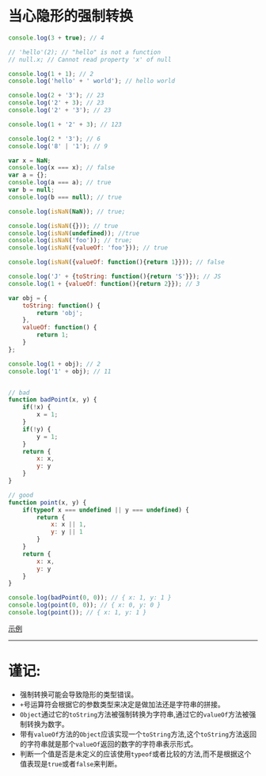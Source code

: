 # 当心隐形的强制转换

```javascript
console.log(3 + true); // 4

// 'hello'(2); // "hello" is not a function
// null.x; // Cannot read property 'x' of null

console.log(1 + 1); // 2
console.log('hello' + ' world'); // hello world

console.log(2 + '3'); // 23
console.log('2' + 3); // 23
console.log('2' + '3'); // 23

console.log(1 + '2' + 3); // 123

console.log(2 * '3'); // 6
console.log('8' | '1'); // 9

var x = NaN;
console.log(x === x); // false
var a = {};
console.log(a === a); // true
var b = null;
console.log(b === null); // true

console.log(isNaN(NaN)); // true;

console.log(isNaN({})); // true
console.log(isNaN(undefined)); //true
console.log(isNaN('foo')); // true;
console.log(isNaN({valueOf: 'foo'})); // true

console.log(isNaN({valueOf: function(){return 1}})); // false

console.log('J' + {toString: function(){return 'S'}}); // JS
console.log(1 + {valueOf: function(){return 2}}); // 3

var obj = {
    toString: function() {
        return 'obj';
    },
    valueOf: function() {
        return 1;
    }
};

console.log(1 + obj); // 2
console.log('1' + obj); // 11


// bad
function badPoint(x, y) {
    if(!x) {
        x = 1;
    }
    if(!y) {
        y = 1;
    }
    return {
        x: x,
        y: y
    }
}

// good
function point(x, y) {
    if(typeof x === undefined || y === undefined) {
        return {
            x: x || 1,
            y: y || 1
        }
    }
    return {
        x: x,
        y: y
    }
}

console.log(badPoint(0, 0)); // { x: 1, y: 1 }
console.log(point(0, 0)); // { x: 0, y: 0 }
console.log(point()); // { x: 1, y: 1 }
```
[示例](item3/demo.js)

-----
# 谨记:

+ 强制转换可能会导致隐形的类型错误。
+ `+`号运算符会根据它的参数类型来决定是做加法还是字符串的拼接。
+ `Object`通过它的`toString`方法被强制转换为字符串,通过它的`valueOf`方法被强制转换为数字。
+ 带有`valueOf`方法的`Object`应该实现一个`toString`方法,这个`toString`方法返回的字符串就是那个`valueOf`返回的数字的字符串表示形式。
+ 判断一个值是否是未定义的应该使用`typeof`或者比较的方法,而不是根据这个值表现是`true`或者`false`来判断。